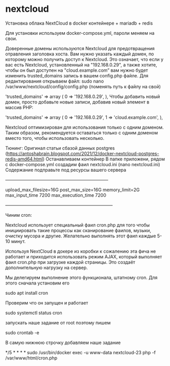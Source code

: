 # nextcloud
Установка облака NextCloud в docker контейнере + mariadb + redis

Для установки используем docker-compose.yml, пароли меняем на свои.

Доверенные домены используются Nextcloud для предотвращения отравления заголовка хоста. Вам нужно указать каждый домен, по которому можно получить доступ к Nextcloud.
Это означает, что если у вас есть Nextcloud, установленный на "192.168.0.29", а также хотите, чтобы он был доступен на "cloud.example.com” вам нужно будет изменить trusted_domains запись в вашем config.php файле.
Для редактирования открываем файл: sudo nano /var/www/nextcloud/config/config.php (поменять путь к файлу на свой)

  'trusted_domains' =>
  array (
    0 => '192.168.0.29',
  ),
Чтобы добавить новый домен, просто добавьте новые записи, добавив новый элемент в массив PHP:

  'trusted_domains' =>
  array (
    0 => '192.168.0.29',
    1 => 'cloud.example.com',
  ),

Nextcloud оптимизирован для использования только с одним доменом. Таким образом, рекомендуется оставаться только с одним доменом вместо того, чтобы использовать несколько.

Тюнинг:
Оригинал статьи сбазой данных postgres (https://antoshabrain.blogspot.com/2021/12/docker-nextcloud-postgres-redis-amd64.html)
Останавливаем контейнер
В папке приложени, рядом с docker-compose.yml создадим фаил nextcloud.ini (nano nextcloud.ini)
Содержание подправьте под ресурсы вашего сервера

———————————————————————

upload_max_filesize=16G
post_max_size=16G
memory_limit=2G
max_input_time 7200
max_execution_time 7200

————————————————————————

Чиним cron:

Nextcloud использует специальный фаил cron.php для того чтобы инициировать такие процессы как сканирование фаилов, музыки, очистку мусора и другие. Желательно выполнять этот фаил каждые 5-10 минут.

Используя NextCloud в докере из коробки к сожалению эта фича не работает и приходится использовать режим AJAX, который выполняет фаил cron.php при загрузке каждой страницы. Это создаёт дополнительную нагрузку на сервер.

Мы делегируем выполнение этого функционала, штатному cron. Для этого сначала установим его

sudo apt install cron

Проверим что он запущен и работает

sudo systemctl status cron

запускать наше задание от root поэтому пишем

sudo crontab -e

В самую нижнюю строчку добавляем наше задание

*/5 * * * * sudo /usr/bin/docker exec -u www-data nextcloud-23 php -f /var/www/html/cron.php
